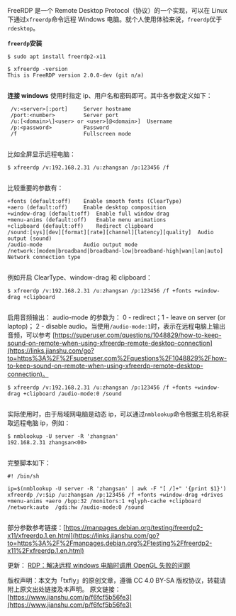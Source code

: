 FreeRDP 是一个 Remote Desktop Protocol（协议）的一个实现，可以在 Linux 下通过`xfreerdp`命令远程 Windows 电脑。就个人使用体验来说，`freerdp`优于`rdesktop`。

**`freerdp`安装**

```Plain Text
$ sudo apt install freerdp2-x11 

$ xfreerdp -version
This is FreeRDP version 2.0.0-dev (git n/a)


```

**连接 windows**
使用时指定 ip、用户名和密码即可。其中各参数定义如下：

```Plain Text
 /v:<server>[:port]     Server hostname
 /port:<number>         Server port
 /u:[<domain>\]<user> or <user>[@<domain>]  Username
 /p:<password>          Password
 /f                     Fullscreen mode


```

比如全屏显示远程电脑：

```Plain Text
$ xfreerdp /v:192.168.2.31 /u:zhangsan /p:123456 /f


```

比较重要的参数有：

```Plain Text
+fonts (default:off)    Enable smooth fonts (ClearType)
+aero (default:off)     Enable desktop composition
+window-drag (default:off)  Enable full window drag
+menu-anims (default:off)   Enable menu animations
+clipboard (default:off)    Redirect clipboard
/sound:[sys][dev][format][rate][channel][latency][quality]  Audio output (sound)
/audio-mode             Audio output mode
/network:[modem|broadband|broadband-low|broadband-high|wan|lan|auto]  Network connection type


```

例如开启 ClearType、window-drag 和 clipboard：

```Plain Text
$ xfreerdp /v:192.168.2.31 /u:zhangsan /p:123456 /f +fonts +window-drag +clipboard


```

启用音频输出：
audio-mode 的参数为： 0 - redirect；1 - leave on server (or laptop)； 2 - disable audio。当使用`/audio-mode:1`时，表示在远程电脑上输出音频，可以参考 [https://superuser.com/questions/1048829/how-to-keep-sound-on-remote-when-using-xfreerdp-remote-desktop-connection](https://links.jianshu.com/go?to=https%3A%2F%2Fsuperuser.com%2Fquestions%2F1048829%2Fhow-to-keep-sound-on-remote-when-using-xfreerdp-remote-desktop-connection)。

```Plain Text
$ xfreerdp /v:192.168.2.31 /u:zhangsan /p:123456 /f +fonts +window-drag +clipboard /audio-mode:0 /sound


```

实际使用时，由于局域网电脑是动态 ip，可以通过`nmblookup`命令根据主机名称获取远程电脑 ip，例如：

```Plain Text
$ nmblookup -U server -R 'zhangsan'
192.168.2.31 zhangsan<00>


```

完整脚本如下：

```Plain Text
#! /bin/sh

ip=$(nmblookup -U server -R 'zhangsan' | awk -F "[ /]+" '{print $1}')
xfreerdp /v:$ip /u:zhangsan /p:123456 /f +fonts +window-drag +drives +menu-anims +aero /bpp:32 /monitors:1 +glyph-cache +clipboard  /network:auto  /gdi:hw /audio-mode:0 /sound


```

部分参数参考链接：[https://manpages.debian.org/testing/freerdp2-x11/xfreerdp.1.en.html](https://links.jianshu.com/go?to=https%3A%2F%2Fmanpages.debian.org%2Ftesting%2Ffreerdp2-x11%2Fxfreerdp.1.en.html)

更新：
[RDP：解决远程 windows 电脑时调用 OpenGL 失败的问题](https://www.jianshu.com/p/91988133038c)

版权声明：本文为「txfly」的原创文章，遵循 CC 4.0 BY-SA 版权协议，转载请附上原文出处链接及本声明。
原文链接：[https://www.jianshu.com/p/f6fcf5b56fe3](https://www.jianshu.com/p/f6fcf5b56fe3)

